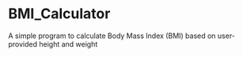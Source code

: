 # BMI_Calculator
A simple program to calculate Body Mass Index (BMI) based on user-provided height and weight
